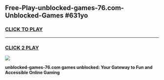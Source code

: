 
## Free-Play-unblocked-games-76.com-Unblocked-Games #631yo
<h3>
<a href="https://news.freeplayer.one?title=unblocked-games-76.com&ref=8M">CLICK TO PLAY</a></h3>
<hr>

<h3>
<a href="https://news.freeplayer.one?title=unblocked-games-76.com&ref=8M">CLICK 2 PLAY</a>
  
</h3>

<a href="https://news.freeplayer.one?title=unblocked-games-76.com&ref=8M"><img src="https://clearcache.store/games.png"></a>


**unblocked-games-76.com games unblocked: Your Gateway to Fun and Accessible Online Gaming**
